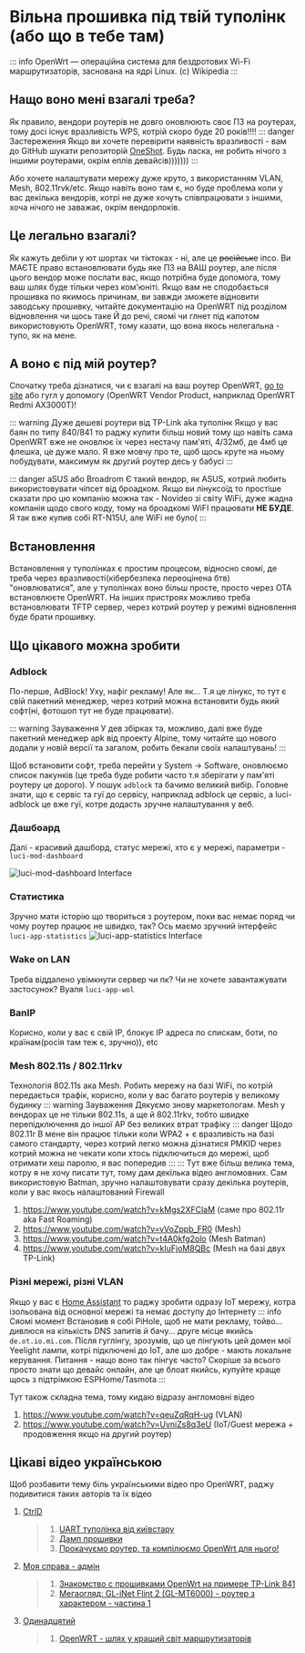 <Banner
  text="OpenWRT"
  image="/pages/openwrt.png"
  blur="5px"
/>

# Вільна прошивка під твій туполінк (або що в тебе там)

::: info
OpenWrt — операційна система для бездротових Wi-Fi маршрутизаторів, заснована на ядрі Linux. (c) Wikipedia
:::

## Нащо воно мені взагалі треба?

Як правило, вендори роутерів не довго оновлюють своє ПЗ на роутерах, тому досі існує вразливість WPS, котрій скоро буде 20 років!!!!
::: danger Застереження
Якщо ви хочете перевірити наявність вразливості - вам до GitHub шукати репозиторій [OneShot](https://github.com/kimocoder/OneShot/).
Будь ласка, не робить нічого з іншими роутерами, окрім еплів девайсів)))))))
:::

Або хочете налаштувати мережу дуже круто, з використанням VLAN, Mesh, 802.11rvk/etc. Якщо навіть воно там є, но буде проблема коли у вас декілька вендорів, котрі не дуже хочуть співпрацювати з іншими, хоча нічого не заважає, окрім вендорлоків.

## Це легально взагалі?

Як кажуть дебіли у ют шортах чи тіктоках - ні, але це ~~російське~~ іпсо. Ви МАЄТЕ право встановлювати будь яке ПЗ на ВАШ роутер, але після цього вендор може послати вас, якщо потрібна буде допомога, тому ваш шлях буде тільки через ком'юніті.
Якщо вам не сподобається прошивка по якимось причинам, ви завжди зможете відновити заводську прошивку, читайте документацію на OpenWRT під розділом відновлення чи щось таке
Й до речі, сяомі чи глнет під капотом використовують OpenWRT, тому казати, що вона якось нелегальна - тупо, як на мене.

## А воно є під мій роутер?

Спочатку треба дізнатися, чи є взагалі на ваш роутер OpenWRT, [go to site](https://openwrt.org/supported_devices) або гугл у допомогу (OpenWRT Vendor Product, наприклад OpenWRT Redmi AX3000T)!

::: warning Дуже дешеві роутери від TP-Link aka туполінк
Якщо у вас баян по типу 840/841 то раджу купити більш новий тому що навіть сама OpenWRT вже не оновлює їх через нестачу пам'яті, 4/32мб, де 4мб це флешка, це дуже мало.
Я вже мовчу про те, щоб щось круте на ньому побудувати, максимум як другий роутер десь у бабусі
:::

::: danger aSUS або Broadrom
Є такий вендор, як ASUS, котрий любить використовувати чіпсет від броадком. Якщо ви лінуксоїд то простіше сказати про цю компанію можна так - Novideo зі світу WiFi, дуже жадна компанія щодо свого коду, тому на броадкомі WiFI працювати **НЕ БУДЕ**. Я так вже купив собі RT-N15U, але WiFi не було(
:::

## Встановлення

Встановлення у туполінках є простим процесом, відносно сяомі, де треба через вразливості(кібербезпека переоцінена бтв) "оновлюватися", але у туполінках воно більш просте, просто через ОТА встановлюєте OpenWRT. На інших пристроях можливо треба встановлювати TFTP сервер, через котрий роутер у режимі відновлення буде брати прошивку.

## Що цікавого можна зробити

### Adblock
По-перше, AdBlock! Уху, нафіг рекламу! Але як... Т.я це лінукс, то тут є свій пакетний менеджер, через котрий можна встановити будь який софт(ні, фотошоп тут не буде працювати).

::: warning Зауваження
У дев збірках та, можливо, далі вже буде пакетний менеджер apk від проекту Alpine, тому читайте що нового додали у новій версії та загалом, робить бекапи своїх налаштувань!
:::

Щоб встановити софт, треба перейти у System -> Software, оновлюємо список пакунків (це треба буде робити часто т.я зберігати у пам'яті роутеру це дорого). У пошук `adblock` та бачимо великий вибір. Головне знати, що є сервіс та гуї до сервісу, наприклад adblock це сервіс, а luci-adblock це вже гуї, котре додасть зручне налаштування у веб.

### Дашбоард
Далі - красивий дашборд, статус мережі, хто є у мережі, параметри - `luci-mod-dashboard`

![luci-mod-dashboard Interface](https://i.imgur.com/G08zs8U.png)

### Статистика
Зручно мати історію що твориться з роутером, поки вас немає поряд чи чому роутер працює не швидко, так? Ось маємо зручний інтерфейс `luci-app-statistics`
![luci-app-statistics Interface](https://user-images.githubusercontent.com/6316100/154748815-0c46c2ca-c7ea-4502-b46d-421d7b2ee6b7.png)

### Wake on LAN
Треба віддалено увімкнути сервер чи пк? Чи не хочете завантажувати застосунок? Вуаля `luci-app-wol`

### BanIP
Корисно, коли у вас є свій IP, блокує IP адреса по спискам, боти, по країнам(росія там теж є, зручно)), etc

### Mesh 802.11s / 802.11rkv
Технологія 802.11s ака Mesh. Робить мережу на базі WiFi, по котрій передається трафік, корисно, коли у вас багато роутерів у великому будинку
::: warning Зауваження
Дякуємо знову маркетологам. Mesh у вендорах це не тільки 802.11s, а ще й 802.11rkv, тобто швидке перепідключення до іншої AP без великих втрат трафіку
::: danger Щодо 802.11r
В мене він працює тільки коли WPA2 + є вразливість на базі самого стандарту, через котрий легко можна дізнатися PMKID через котрий можна не чекати коли хтось підключиться до мережі, щоб отримати хеш паролю, я вас попередив
:::
:::
Тут вже більш велика тема, котру я не хочу писати тут, тому дам декілька відео англомовних. Сам використовую Batman, зручно налаштовувати сразу декілька роутерів, коли у вас якось налаштований Firewall
1. https://www.youtube.com/watch?v=kMgs2XFClaM (саме про 802.11r aka Fast Roaming)
1. https://www.youtube.com/watch?v=vVoZppb_FR0 (Mesh)
1. https://www.youtube.com/watch?v=t4A0kfg2olo (Mesh Batman)
1. https://www.youtube.com/watch?v=kIuFjoM8QBc (Mesh на базі двух TP-Link)

### Різні мережі, різні VLAN
Якщо у вас є [Home Assistant](/pages/selfhost/homeassistant) то раджу зробити одразу IoT мережу, котра ізольована від основної мережі та немає доступу до Інтернету
::: info Сяомі момент
Встановив я собі PiHole, щоб не мати рекламу, тойво... дивлюся на кількість DNS запитів й бачу... друге місце якийсь `de.ot.io.mi.com`.
Після гуглінгу, зрозумів, що це пінгують цей домен мої Yeelight лампи, котрі підключені до IoT, але шо добре - мають локальне керування.
Питання - нащо воно так пінгує часто? Скоріше за всього просто знати що девайс онлайн, але це блоат якийсь, купуйте краще щось з підтрімкою ESPHome/Tasmota
:::

Тут також складна тема, тому кидаю відразу англомовні відео
1. https://www.youtube.com/watch?v=qeuZqRqH-ug (VLAN)
1. https://www.youtube.com/watch?v=UvniZs8q3eU (IoT/Guest мережа + продовження якщо на другий роутер)

## Цікаві відео українською
Щоб розбавити тему біль українськими відео про OpenWRT, раджу подивитися таких авторів та їх відео

1. [CtrlD](https://www.youtube.com/@CtrlD-3v3) <Badge type="tip" text="Базований" />
    > 1. [UART туполінка від київстару](https://youtu.be/7uAktDaZ5pU)
    > 1. [Дамп прошивки](https://www.youtube.com/watch?v=ww-qwmP9HdI)
    > 1. [Прокачуємо роутер, та компілюємо OpenWrt для нього!](https://www.youtube.com/watch?v=eqKmUvo2MaM)
1. [Моя справа - адмін](https://www.youtube.com/@moya-sprava-admin)
    > 1. [Знакомство с прошивками OpenWrt на примере TP-Link 841](https://www.youtube.com/watch?v=ZTdVWc_nErA) <Badge type="danger" text="російською, але автор перейшов на українську" />
    > 1. [Мегаогляд: GL-iNet Flint 2 (GL-MT6000) - роутер з характером - частина 1](https://www.youtube.com/watch?v=3IrO1tAjf1M) <Badge type="info" text="дуже детальний, раджу подивитися перед покупкою" />
1. [Одинадцятий](https://www.youtube.com/@11TY)
    > 1. [OpenWRT - шлях у кращий світ маршрутизаторів](https://www.youtube.com/watch?v=ee1h-0pj8KA) <Badge type="warning" text="Вендор GL не дуже відкритий, схожий на сяомі, але є доступ до luci" />
